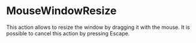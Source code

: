 # MouseWindowResize #
This action allows to resize the window by dragging it with the mouse. It is possible to cancel this action by pressing Escape.